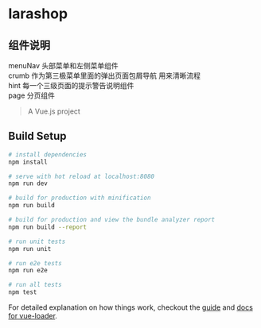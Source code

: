 # larashop

## 组件说明
  menuNav 头部菜单和左侧菜单组件  
  crumb 作为第三极菜单里面的弹出页面包屑导航 用来清晰流程  
  hint 每一个三级页面的提示警告说明组件  
  page 分页组件

> A Vue.js project

## Build Setup

``` bash
# install dependencies
npm install

# serve with hot reload at localhost:8080
npm run dev

# build for production with minification
npm run build

# build for production and view the bundle analyzer report
npm run build --report

# run unit tests
npm run unit

# run e2e tests
npm run e2e

# run all tests
npm test
```

For detailed explanation on how things work, checkout the [guide](http://vuejs-templates.github.io/webpack/) and [docs for vue-loader](http://vuejs.github.io/vue-loader).
